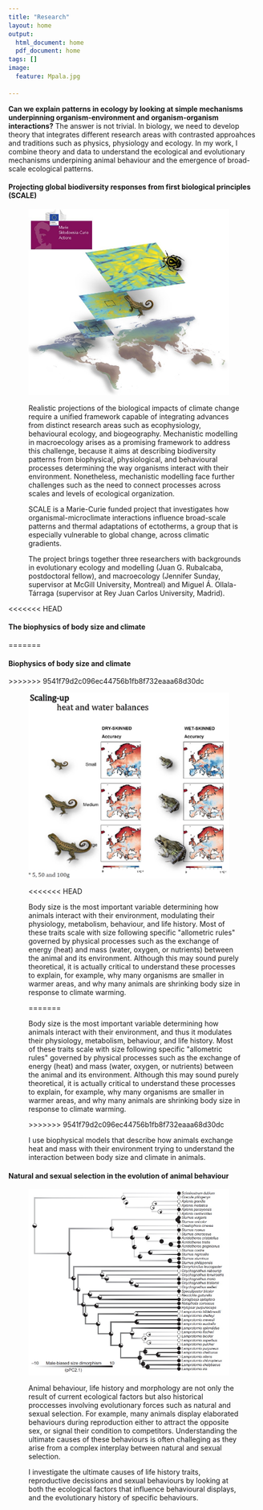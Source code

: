 ```yaml
---
title: "Research"
layout: home
output:
  html_document: home
  pdf_document: home
tags: []
image:
  feature: Mpala.jpg

---
```


**Can we explain patterns in ecology by looking at simple mechanisms underpinning organism-environment and organism-organism interactions?** The answer is not trivial. In biology, we need to develop theory that integrates different research areas with contrasted approahces and traditions such as physics, physiology and ecology. In my work, I combine theory and data to understand the ecological and evolutionary mechanisms underpining animal behaviour and the emergence of broad-scale ecological patterns.


<h4> Projecting global biodiversity responses from first biological principles (SCALE) </h4>

<figure class = "half">
<img src="/images/SCALE.jpg" height="370px" width="400px"> 

<p>Realistic projections of the biological impacts of climate change require a unified framework capable of integrating advances from distinct research areas such as ecophysiology, behavioural ecology, and biogeography. Mechanistic modelling in macroecology arises as a promising framework to address this challenge, because it aims at describing biodiversity patterns from biophysical, physiological, and behavioural processes determining the way organisms interact with their environment. Nonetheless, mechanistic modelling face further challenges such as the need to connect processes across scales and levels of ecological organization.</p>
<p>SCALE is a Marie-Curie funded project that investigates how organismal-microclimate interactions influence broad-scale patterns and thermal adaptations of ectotherms, a group that is especially vulnerable to global change, across climatic gradients.</p>
<p>The project brings together three researchers with backgrounds in evolutionary ecology and modelling (Juan G. Rubalcaba, postdoctoral fellow), and macroecology (Jennifer Sunday, supervisor at McGill University, Montreal) and Miguel Á. Ollala-Tárraga (supervisor at Rey Juan Carlos University, Madrid).</p>

</figure>

<<<<<<< HEAD
<h4> The biophysics of body size and climate </h4>
=======
<h4> Biophysics of body size and climate </h4>
>>>>>>> 9541f79d2c096ec44756b1fb8f732eaaa68d30dc

<figure class = "half">
<img src="/images/maps.jpg" height="370px" width="400px"> 

<<<<<<< HEAD
<p> Body size is the most important variable determining how animals interact with their environment, modulating their physiology, metabolism, behaviour, and life history. Most of these traits scale with size following specific "allometric rules" governed by physical processes such as the exchange of energy (heat) and mass (water, oxygen, or nutrients) between the animal and its environment. Although this may sound purely theoretical, it is actually critical to understand these processes to explain, for example, why many organisms are smaller in warmer areas, and why many animals are shrinking body size in response to climate warming. </p>
=======
<p> Body size is the most important variable determining how animals interact with their environment, and thus it modulates their physiology, metabolism, behaviour, and life history. Most of these traits scale with size following specific "allometric rules" governed by physical processes such as the exchange of energy (heat) and mass (water, oxygen, or nutrients) between the animal and its environment. Although this may sound purely theoretical, it is actually critical to understand these processes to explain, for example, why many organisms are smaller in warmer areas, and why many animals are shrinking body size in response to climate warming. </p>
>>>>>>> 9541f79d2c096ec44756b1fb8f732eaaa68d30dc

<p>I use biophysical models that describe how animals exchange heat and mass with their environment trying to understand the interaction between body size and climate in animals. </p>

</figure>

<h4> Natural and sexual selection in the evolution of animal behaviour </h4>

<figure class = "half">
<img src="/images/tree.jpg" height="370px" width="400px"> 

<p>Animal behaviour, life history and morphology are not only the result of current ecological factors but also historical proccesses involving evolutionary forces such as natural and sexual selection. For example, many animals display elaborated behaviours during reproduction either to attract the opposite sex, or signal their condition to competitors. Understanding the ultimate causes of these behaviours is often challeging as they arise from a complex interplay between natural and sexual selection. </p>

<p> I investigate the ultimate causes of life history traits, reproductive decissions and sexual behaviours by looking at both the ecological factors that influence behavioural displays, and the evolutionary history of specific behaviours.</p>

</figure> 